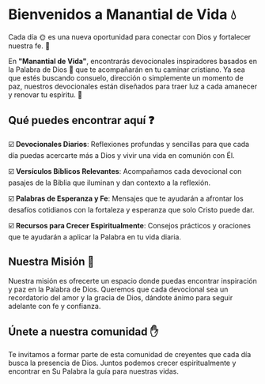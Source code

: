 # Bienvenidos a Manantial de Vida :droplet: 

Cada día :sun_with_face: es una nueva oportunidad para conectar con Dios y fortalecer nuestra fe. :pray: 

En **"Manantial de Vida"**, encontrarás devocionales inspiradores basados en la Palabra de Dios :book: que te acompañarán en tu caminar cristiano. 
Ya sea que estés buscando consuelo, dirección o simplemente un momento de paz, nuestros devocionales están diseñados para traer luz a cada amanecer y renovar tu espíritu. :seedling:

## Qué puedes encontrar aquí :question:
:ballot_box_with_check: **Devocionales Diarios**: Reflexiones profundas y sencillas para que cada día puedas acercarte más a Dios y vivir una vida en comunión con Él.

:ballot_box_with_check: **Versículos Bíblicos Relevantes**: Acompañamos cada devocional con pasajes de la Biblia que iluminan y dan contexto a la reflexión.

:ballot_box_with_check: **Palabras de Esperanza y Fe**: Mensajes que te ayudarán a afrontar los desafíos cotidianos con la fortaleza y esperanza que solo Cristo puede dar.

:ballot_box_with_check: **Recursos para Crecer Espiritualmente**: Consejos prácticos y oraciones que te ayudarán a aplicar la Palabra en tu vida diaria.

## Nuestra Misión :checkered_flag:

Nuestra misión es ofrecerte un espacio donde puedas encontrar inspiración y paz en la Palabra de Dios. Queremos que cada devocional sea un recordatorio del amor y la gracia de Dios, dándote ánimo para seguir adelante con fe y confianza.

## Únete a nuestra comunidad :hand:

Te invitamos a formar parte de esta comunidad de creyentes que cada día busca la presencia de Dios. Juntos podemos crecer espiritualmente y encontrar en Su Palabra la guía para nuestras vidas.
